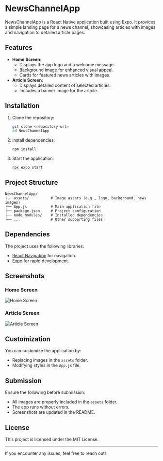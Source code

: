 # NewsChannelApp

NewsChannelApp is a React Native application built using Expo. It provides a simple landing page for a news channel, showcasing articles with images and navigation to detailed article pages.

## Features
- **Home Screen**:
  - Displays the app logo and a welcome message.
  - Background image for enhanced visual appeal.
  - Cards for featured news articles with images.
- **Article Screen**:
  - Displays detailed content of selected articles.
  - Includes a banner image for the article.

## Installation

1. Clone the repository:
   ```bash
   git clone <repository-url>
   cd NewsChannelApp
   ```

2. Install dependencies:
   ```bash
   npm install
   ```

3. Start the application:
   ```bash
   npx expo start
   ```

## Project Structure
```
NewsChannelApp/
├── assets/          # Image assets (e.g., logo, background, news images)
├── App.js           # Main application file
├── package.json     # Project configuration
├── node_modules/    # Installed dependencies
└── ...              # Other supporting files
```

## Dependencies
The project uses the following libraries:
- [React Navigation](https://reactnavigation.org/) for navigation.
- [Expo](https://expo.dev/) for rapid development.

## Screenshots
### Home Screen
![Home Screen](assets/home_screen.png)

### Article Screen
![Article Screen](assets/article_screen.png)

## Customization
You can customize the application by:
- Replacing images in the `assets` folder.
- Modifying styles in the `App.js` file.

## Submission
Ensure the following before submission:
- All images are properly included in the `assets` folder.
- The app runs without errors.
- Screenshots are updated in the README.

## License
This project is licensed under the MIT License.

---

If you encounter any issues, feel free to reach out!

